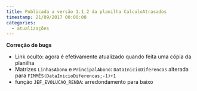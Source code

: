 ```yaml
---
title: Publicada a versão 1.1.2 da planilha CalculoAtrasados
timestamp: 21/09/2017 00:00:00
categories:
  - atualizações
---
```


**Correção de bugs**
* Link oculto: agora é efetivamente atualizado quando feita uma cópia da planilha
* Matrizes `LinhasAbono` e `PrincipalAbono`: `DataInicioDiferencas` alterada para `FIMMÊS(DataInicioDiferencas;-1)+1`
* função `JEF_EVOLUCAO_RENDA`: arredondamento para baixo 